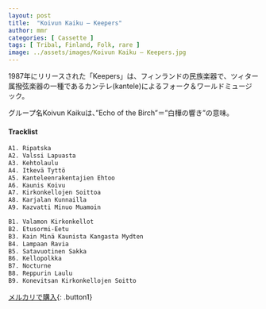 ```yaml
---
layout: post
title:  "Koivun Kaiku – Keepers"
author: mmr
categories: [ Cassette ]
tags: [ Tribal, Finland, Folk, rare ]
image: ../assets/images/Koivun Kaiku – Keepers.jpg
---
```


1987年にリリースされた「Keepers」は、フィンランドの民族楽器で、ツィター属撥弦楽器の一種であるカンテレ(kantele)によるフォーク＆ワールドミュージック。

グループ名Koivun Kaikuは、”Echo of the Birch”＝”白樺の響き”の意味。

#### Tracklist
```md
A1. Ripatska 
A2. Valssi Lapuasta 
A3. Kehtolaulu
A4. Itkevä Tyttö 
A5. Kanteleenrakentajien Ehtoo
A6. Kaunis Koivu
A7. Kirkonkellojen Soittoa
A8. Karjalan Kunnailla
A9. Kazvatti Minuo Muamoin

B1. Valamon Kirkonkellot 
B2. Etusormi-Eetu
B3. Kain Minä Kaunista Kangasta Mydten
B4. Lampaan Ravia
B5. Satavuotinen Sakka
B6. Kellopolkka 
B7. Nocturne
B8. Reppurin Laulu 
B9. Konevitsan Kirkonkellojen Soitto 
```

[メルカリで購入](https://jp.mercari.com/item/m71853643150?afid=6142608987){: .button1}